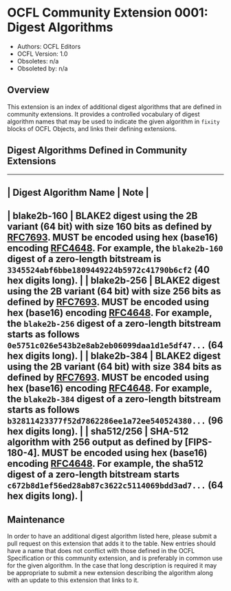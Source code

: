 # OCFL Community Extension 0001: Digest Algorithms

  * Authors: OCFL Editors
  * OCFL Version: 1.0
  * Obsoletes: n/a
  * Obsoleted by: n/a

## Overview

This extension is an index of additional digest algorithms that are defined in community extensions. It provides a controlled vocabulary of digest algorithm names that may be used to indicate the given algorithm in `fixity` blocks of OCFL Objects, and links their defining extensions.

## Digest Algorithms Defined in Community Extensions

--------------------------------
| Digest Algorithm Name | Note |
--------------------------------
| blake2b-160           | BLAKE2 digest using the 2B variant (64 bit) with size 160 bits as defined by [RFC7693](https://tools.ietf.org/html/rfc7693). MUST be encoded using hex (base16) encoding [RFC4648](https://ocfl.io/0.3/spec/#bib-rfc4648). For example, the <code>blake2b-160</code> digest of a zero-length bitstream is `3345524abf6bbe1809449224b5972c41790b6cf2` (40 hex digits long). |
| blake2b-256           | BLAKE2 digest using the 2B variant (64 bit) with size 256 bits as defined by [RFC7693](https://tools.ietf.org/html/rfc7693). MUST be encoded using hex (base16) encoding [RFC4648](https://ocfl.io/0.3/spec/#bib-rfc4648). For example, the <code>blake2b-256</code> digest of a zero-length bitstream starts as follows `0e5751c026e543b2e8ab2eb06099daa1d1e5df47...` (64 hex digits long). |
| blake2b-384           | BLAKE2 digest using the 2B variant (64 bit) with size 384 bits as defined by [RFC7693](https://tools.ietf.org/html/rfc7693). MUST be encoded using hex (base16) encoding [RFC4648](https://ocfl.io/0.3/spec/#bib-rfc4648). For example, the <code>blake2b-384</code> digest of a zero-length bitstream starts as follows `b32811423377f52d7862286ee1a72ee540524380...` (96 hex digits long). |
| sha512/256            | SHA-512 algorithm with 256 output as defined by [FIPS-180-4]. MUST be encoded using hex (base16) encoding [RFC4648](https://ocfl.io/0.3/spec/#bib-rfc4648). For example, the sha512 digest of a zero-length bitstream starts `c672b8d1ef56ed28ab87c3622c5114069bdd3ad7...` (64 hex digits long). |
--------------------------------

## Maintenance

In order to have an additional digest algorithm listed here, please submit a pull request on this extension that adds it to the table. New entries should have a name that does not conflict with those defined in the OCFL Specification or this community extension, and is preferably in common use for the given algorithm. In the case that long description is required it may be appropriate to submit a new extension describing the algorithm along with an update to this extension that links to it.
